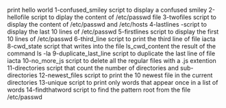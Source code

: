 print hello world
1-confused_smiley script to display a confused smiley
2-hellofile script to diplay the content of /etc/passwd file
3-twofiles script to display the content of /etc/passwd and /etc/hosts
4-lastlines -script to display the last 10 lines of /etc/passwd
5-firstlines script to display the first 10 lines of /etc/passwd
6-third_line script to print the third line of file iacta
8-cwd_state script that writes into the file ls_cwd_content the result of the command ls -la
9-duplicate_last_line script to duplicate the last line of file iacta
10-no_more_js script to delete all the regular files with a .js extention
11-directories script that count the number of directories and sub-directories
12-newest_files script to print the 10 newest file in the current directories
13-unique script to print only words that appear once in a list of words
14-findthatword script to find the pattern root from the file /etc/passwd
